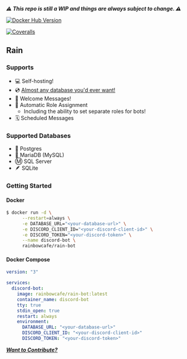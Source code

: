 _**⚠️ This repo is still a WIP and things are always subject to change. ⚠️**_

[![Docker Hub Version](https://img.shields.io/docker/v/rainbowcafe/rain-bot?label=Docker%20Hub%20Version)](https://hub.docker.com/repository/docker/rainbowcafe/rain-bot)

[![Coveralls](https://img.shields.io/coveralls/github/rain-cafe-xiv/rain-bot)](https://coveralls.io/github/rain-cafe-xiv/rain-bot)

## Rain

### Supports

- 💻 Self-hosting!
- 💿 [Almost any database you'd ever want!](#supported-databases)
- 👋 Welcome Messages!
- 🤖 Automatic Role Assignment
  - Including the ability to set separate roles for bots!
- 🗓 Scheduled Messages

### Supported Databases

- 🐘 Postgres
- 🦭 MariaDB (MySQL)
- Ⓜ️ SQL Server
- 🪶 SQLite

### Getting Started

#### Docker

```sh
$ docker run -d \
      --restart=always \
      -e DATABASE_URL="<your-database-url>" \
      -e DISCORD_CLIENT_ID="<your-discord-client-id>" \
      -e DISCORD_TOKEN="<your-discord-token>" \
      --name discord-bot \
      rainbowcafe/rain-bot
```

#### Docker Compose

```yml
version: "3"

services:
  discord-bot:
    image: rainbowcafe/rain-bot:latest
    container_name: discord-bot
    tty: true
    stdin_open: true
    restart: always
    environment:
      DATABASE_URL: "<your-database-url>"
      DISCORD_CLIENT_ID: "<your-discord-client-id>"
      DISCORD_TOKEN: "<your-discord-token>"
```

[_**Want to Contribute?**_](/CONTRIBUTING.md)